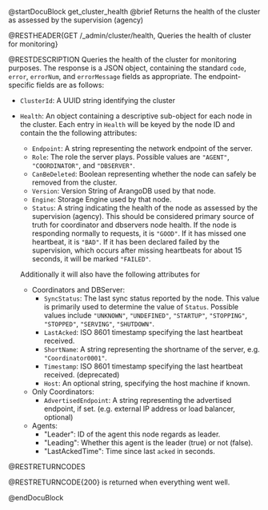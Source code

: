
@startDocuBlock get_cluster_health
@brief Returns the health of the cluster as assessed by the supervision (agency)

@RESTHEADER{GET /_admin/cluster/health, Queries the health of cluster for monitoring}

@RESTDESCRIPTION
Queries the health of the cluster for monitoring purposes. The response is a JSON object, containing the standard `code`, `error`, `errorNum`, and `errorMessage` fields as appropriate. The endpoint-specific fields are as follows:

- `ClusterId`: A UUID string identifying the cluster
- `Health`: An object containing a descriptive sub-object for each node in the cluster. Each entry in `Health` will be keyed by the node ID and contain the the following attributes:
  - `Endpoint`: A string representing the network endpoint of the server.
  - `Role`: The role the server plays. Possible values are `"AGENT"`, `"COORDINATOR"`, and `"DBSERVER"`.
  - `CanBeDeleted`: Boolean representing whether the node can safely be removed from the cluster.
  - `Version`: Version String of ArangoDB used by that node.
  - `Engine`: Storage Engine used by that node.
  - `Status`: A string indicating the health of the node as assessed by the supervision (agency). This should be considered primary source of truth for coordinator and dbservers node health. If the node is responding normally to requests, it is `"GOOD"`. If it has missed one heartbeat, it is `"BAD"`. If it has been declared failed by the supervision, which occurs after missing heartbeats for about 15 seconds, it will be marked `"FAILED"`.

  Additionally it will also have the following attributes for
    - Coordinators and DBServer:
      - `SyncStatus`: The last sync status reported by the node. This value is primarily used to determine the value of `Status`. Possible values include `"UNKNOWN"`, `"UNDEFINED"`, `"STARTUP"`, `"STOPPING"`, `"STOPPED"`, `"SERVING"`, `"SHUTDOWN"`.
      - `LastAcked`: ISO 8601 timestamp specifying the last heartbeat received.
      - `ShortName`: A string representing the shortname of the server, e.g. `"Coordinator0001"`.
      - `Timestamp`: ISO 8601 timestamp specifying the last heartbeat received. (deprecated)
      - `Host`: An optional string, specifying the host machine if known.
    - Only Coordinators:
      - `AdvertisedEndpoint`: A string representing the advertised endpoint, if set. (e.g. external IP address or load balancer, optional)
    - Agents:
        - "Leader": ID of the agent this node regards as leader.
        - "Leading": Whether this agent is the leader (true) or not (false).
        - "LastAckedTime": Time since last `acked` in seconds.


@RESTRETURNCODES

@RESTRETURNCODE{200} is returned when everything went well.

@endDocuBlock
